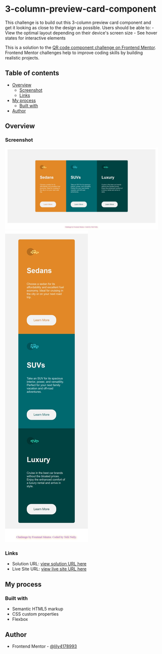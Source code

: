 # 3-column-preview-card-component
 This challenge is to build out this 3-column preview card component and get it looking as close to the design as possible. Users should be able to:  - View the optimal layout depending on their device's screen size - See hover states for interactive elements


This is a solution to the [QR code component challenge on Frontend Mentor](https://www.frontendmentor.io/challenges/qr-code-component-iux_sIO_H). Frontend Mentor challenges help to improve coding skills by building realistic projects. 

## Table of contents

- [Overview](#overview)
  - [Screenshot](#screenshot)
  - [Links](#links)
- [My process](#my-process)
  - [Built with](#built-with)
- [Author](#author)




## Overview

### Screenshot

![desktop-preview](https://github.com/lily4178993/3-column-preview-card-component/blob/main/design/desktop-preview.jpeg?raw=true)
![mobile-preview](https://github.com/lily4178993/3-column-preview-card-component/blob/main/design/mobile-preview.jpeg)

### Links

- Solution URL: [view solution URL here](https://your-solution-url.com)
- Live Site URL: [view live site URL here](https://lily4178993.github.io/3-column-preview-card-component/)




## My process

### Built with

- Semantic HTML5 markup
- CSS custom properties
- Flexbox




## Author

- Frontend Mentor - [@lily4178993](https://www.frontendmentor.io/profile/lily4178993)
